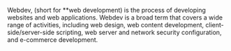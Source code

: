 Webdev, (short for \*\*web development) is the process of developing websites and web applications. Webdev is a broad term that covers a wide range of activities, including web design, web content development, client-side/server-side scripting, web server and network security configuration, and e-commerce development.

